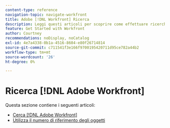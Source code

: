 ```yaml
---
content-type: reference
navigation-topic: navigate-workfront
title: Adobe [!DNL Workfront] Ricerca
description: Leggi questi articoli per scoprire come effettuare ricerche in Workfront.
feature: Get Started with Workfront
author: Courtney
recommendations: noDisplay, noCatalog
exl-id: 4e7a4338-0b1a-4516-8604-e80f26714814
source-git-commit: c711541f3e166f9700195420711d95ce782a44b2
workflow-type: tm+mt
source-wordcount: '26'
ht-degree: 0%

---
```


# Ricerca [!DNL Adobe Workfront]

Questa sezione contiene i seguenti articoli:

* [Cerca [!DNL Adobe Workfront]](../../../workfront-basics/navigate-workfront/search/search-workfront.md)
* [Utilizza il numero di riferimento degli oggetti](../../../workfront-basics/navigate-workfront/search/reference-number-of-objects.md)
